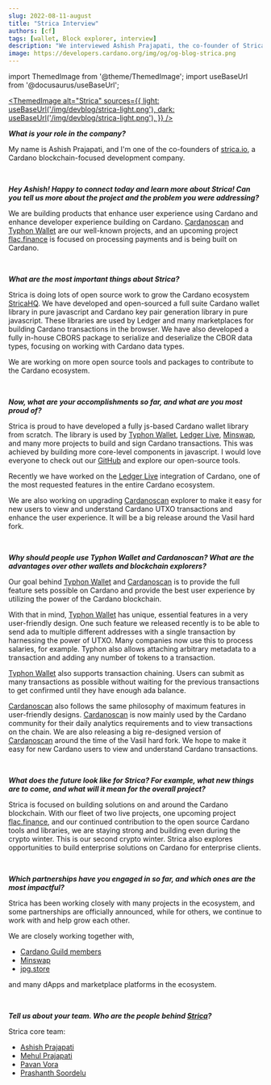 ```yaml
---
slug: 2022-08-11-august
title: "Strica Interview"
authors: [cf]
tags: [wallet, Block explorer, interview]
description: "We interviewed Ashish Prajapati, the co-founder of Strica about various projects they are building and how they contribute to the Cardano ecosystem."
image: https://developers.cardano.org/img/og/og-blog-strica.png
---
```


import ThemedImage from '@theme/ThemedImage';
import useBaseUrl from '@docusaurus/useBaseUrl';

 [<ThemedImage
alt="Strica"
sources={{
    light: useBaseUrl('/img/devblog/strica-light.png'),
    dark: useBaseUrl('/img/devblog/strica-light.png'),
  }}
/>](https://strica.io)

**_What is your role in the company?_**

My name is Ashish Prajapati, and I'm one of the co-founders of [strica.io](https://strica.io), a Cardano blockchain-focused development company.


<br />

**_Hey Ashish! Happy to connect today and learn more about Strica! Can you tell us more about the project and the problem you were addressing?_**

We are building products that enhance user experience using Cardano and enhance developer experience building on Cardano. [Cardanoscan](https://cardanoscan.io) and [Typhon Wallet](https://typhonwallet.io) are our well-known projects, and an upcoming project [flac.finance](https://flac.finance) is focused on processing payments and is being built on Cardano.

<!-- truncate -->
<br />

**_What are the most important things about Strica?_**

Strica is doing lots of open source work to grow the Cardano ecosystem [StricaHQ](https://github.com/StricaHQ). We have developed and open-sourced a full suite Cardano wallet library in pure javascript and Cardano key pair generation library in pure javascript. These libraries are used by Ledger and many marketplaces for building Cardano transactions in the browser. We have also developed a fully in-house CBORS package to serialize and deserialize the CBOR data types, focusing on working with Cardano data types.

We are working on more open source tools and packages to contribute to the Cardano ecosystem.


<br />

**_Now, what are your accomplishments so far, and what are you most proud of?_**

Strica is proud to have developed a fully js-based Cardano wallet library from scratch. The library is used by [Typhon Wallet](https://typhonwallet.io), [Ledger Live](https://www.ledger.com/ledger-live), [Minswap](https://minswap.org/), and many more projects to build and sign Cardano transactions. This was achieved by building more core-level components in javascript. I would love everyone to check out our [GitHub](https://github.com/StricaHQ) and explore our open-source tools.

Recently we have worked on the [Ledger Live](https://www.ledger.com/ledger-live) integration of Cardano, one of the most requested features in the entire Cardano ecosystem.

We are also working on upgrading [Cardanoscan](https://cardanoscan.io) explorer to make it easy for new users to view and understand Cardano UTXO transactions and enhance the user experience. It will be a big release around the Vasil hard fork.


<br />

**_Why should people use Typhon Wallet and Cardanoscan? What are the advantages over other wallets and blockchain explorers?_**

Our goal behind [Typhon Wallet](https://typhonwallet.io) and [Cardanoscan](https://cardanoscan.io) is to provide the full feature sets possible on Cardano and provide the best user experience by utilizing the power of the Cardano blockchain.

With that in mind, [Typhon Wallet](https://typhonwallet.io) has unique, essential features in a very user-friendly design. One such feature we released recently is to be able to send ada to multiple different addresses with a single transaction by harnessing the power of UTXO. Many companies now use this to process salaries, for example. Typhon also allows attaching arbitrary metadata to a transaction and adding any number of tokens to a transaction.

[Typhon Wallet](https://typhonwallet.io) also supports transaction chaining. Users can submit as many transactions as possible without waiting for the previous transactions to get confirmed until they have enough ada balance.

[Cardanoscan](https://cardanoscan.io) also follows the same philosophy of maximum features in user-friendly designs. [Cardanoscan](https://cardanoscan.io) is now mainly used by the Cardano community for their daily analytics requirements and to view transactions on the chain. We are also releasing a big re-designed version of [Cardanoscan](https://cardanoscan.io) around the time of the Vasil hard fork. We hope to make it easy for new Cardano users to view and understand Cardano transactions.


<br />

**_What does the future look like for Strica? For example, what new things are to come, and what will it mean for the overall project?_**

Strica is focused on building solutions on and around the Cardano blockchain. With our fleet of two live projects, one upcoming project [flac.finance](https://flac.finance), and our continued contribution to the open source Cardano tools and libraries, we are staying strong and building even during the crypto winter. This is our second crypto winter.
Strica also explores opportunities to build enterprise solutions on Cardano for enterprise clients.


<br />

**_Which partnerships have you engaged in so far, and which ones are the most impactful?_**

Strica has been working closely with many projects in the ecosystem, and some partnerships are officially announced, while for others, we continue to work with and help grow each other.

We are closely working together with,

* [Cardano Guild members](https://cardano-community.github.io/guild-operators/)
* [Minswap](https://minswap.org/)
* [jpg.store](https://www.jpg.store/)

and many dApps and marketplace platforms in the ecosystem.


<br />

**_Tell us about your team. Who are the people behind [Strica](https://strica.io)?_**

Strica core team:

* [Ashish Prajapati](https://twitter.com/ashisherc)
* [Mehul Prajapati](https://twitter.com/mehul_cs)
* [Pavan Vora](https://twitter.com/pavan_vora)
* [Prashanth Soordelu](https://twitter.com/soordeluP)
